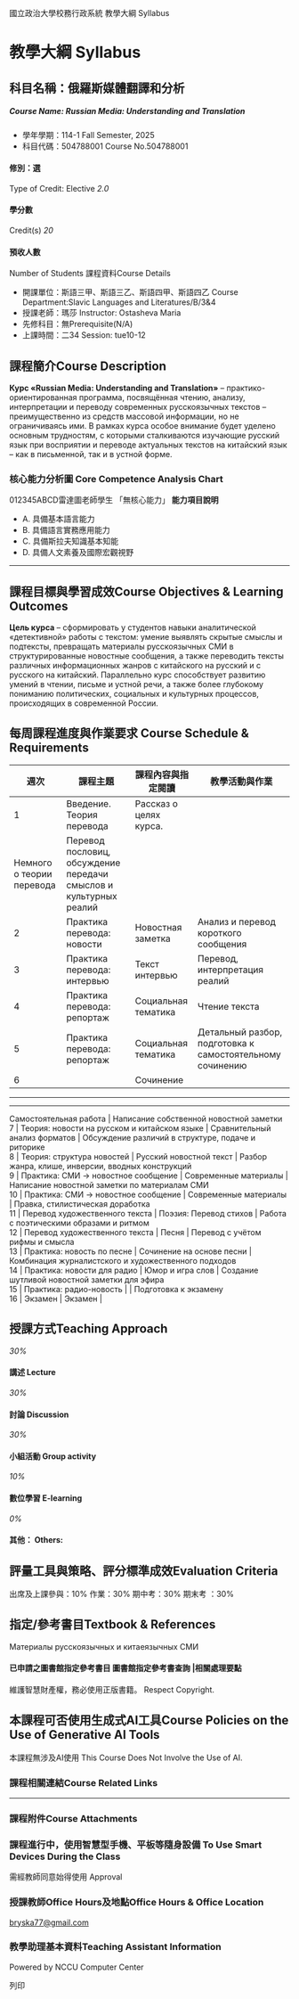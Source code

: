 國立政治大學校務行政系統 教學大綱 Syllabus
# 教學大綱 Syllabus
##  科目名稱：俄羅斯媒體翻譯和分析
#####  Course Name: Russian Media: Understanding and Translation
  * 學年學期：114-1 Fall Semester, 2025 
  * 科目代碼：504788001 Course No.504788001


#### 修別：選
Type of Credit: Elective 
_2.0_
#### 學分數
Credit(s)
_20_
#### 預收人數
Number of Students
課程資料Course Details
  * 開課單位：斯語三甲、斯語三乙、斯語四甲、斯語四乙 Course Department:Slavic Languages and Literatures/B/3&4 
  * 授課老師：瑪莎 Instructor: Ostasheva Maria 
  * 先修科目：無Prerequisite(N/A)
  * 上課時間：二34 Session: tue10-12 


##  課程簡介Course Description
**Курс «Russian Media: Understanding and Translation»** – практико-ориентированная программа, посвящённая чтению, анализу, интерпретации и переводу современных русскоязычных текстов – преимущественно из средств массовой информации, но не ограничиваясь ими.
В рамках курса особое внимание будет уделено основным трудностям, с которыми сталкиваются изучающие русский язык при восприятии и переводе актуальных текстов на китайский язык – как в письменной, так и в устной форме.
###  核心能力分析圖 Core Competence Analysis Chart
012345ABCD雷達圖老師學生
「無核心能力」 
**能力項目說明**
  * A. 具備基本語言能力
  * B. 具備語言實務應用能力
  * C. 具備斯拉夫知識基本知能
  * D. 具備人文素養及國際宏觀視野


* * *
##  課程目標與學習成效Course Objectives & Learning Outcomes 
**Цель курса** – сформировать у студентов навыки аналитической «детективной» работы с текстом: умение выявлять скрытые смыслы и подтексты, превращать материалы русскоязычных СМИ в структурированные новостные сообщения, а также переводить тексты различных информационных жанров с китайского на русский и с русского на китайский.
Параллельно курс способствует развитию умений в чтении, письме и устной речи, а также более глубокому пониманию политических, социальных и культурных процессов, происходящих в современной России.
##  每周課程進度與作業要求 Course Schedule & Requirements
**週次** |  **課程主題** |  **課程內容與指定閱讀** |  **教學活動與作業**  
---|---|---|---  
1 |  Введение. Теория перевода |  Рассказ о целях курса.  
Немного о теории перевода |  Перевод пословиц, обсуждение передачи смыслов и культурных реалий  
2 |  Практика перевода: новости |  Новостная заметка |  Анализ и перевод короткого сообщения  
3 |  Практика перевода: интервью |  Текст интервью |  Перевод, интерпретация реалий   
4 |  Практика перевода: репортаж |  Социальная тематика |  Чтение текста  
5 |  Практика перевода: репортаж |  Социальная тематика |  Детальный разбор, подготовка к самостоятельному сочинению  
6 |  |  Сочинение   
---  
---  
Самостоятельная работа |  Написание собственной новостной заметки  
7 |  Теория: новости на русском и китайском языке |  Сравнительный анализ форматов |  Обсуждение различий в структуре, подаче и риторике  
8 |  Теория: структура новостей |  Русский новостной текст |  Разбор жанра, клише, инверсии, вводных конструкций  
9 |  Практика: СМИ → новостное сообщение |  Современные материалы |  Написание новостной заметки по материалам СМИ  
10 |  Практика: СМИ → новостное сообщение |  Современные материалы |  Правка, стилистическая доработка  
11 |  Перевод художественного текста |  Поэзия: Перевод стихов |  Работа с поэтическими образами и ритмом  
12 |  Перевод художественного текста |  Песня |  Перевод с учётом рифмы и смысла  
13 |  Практика: новость по песне |  Сочинение на основе песни |  Комбинация журналистского и художественного подходов  
14 |  Практика: новости для радио |  Юмор и игра слов |  Создание шутливой новостной заметки для эфира  
15 |  Практика: радио-новость |  |  Подготовка к экзамену   
16 |  Экзамен |  Экзамен |   
##  授課方式Teaching Approach
_30%_
####  講述 Lecture
_30%_
####  討論 Discussion
_30%_
####  小組活動 Group activity
_10%_
####  數位學習 E-learning
_0%_
####  其他： Others:
##  評量工具與策略、評分標準成效Evaluation Criteria
出席及上課參與：10%
作業：30%
期中考：30%
期末考 ：30%
##  指定/參考書目Textbook & References
Материалы русскоязычных и китаеязычных СМИ
####  已申請之圖書館指定參考書目  圖書館指定參考書查詢 |相關處理要點
維護智慧財產權，務必使用正版書籍。 Respect Copyright.
##  本課程可否使用生成式AI工具Course Policies on the Use of Generative AI Tools
本課程無涉及AI使用 This Course Does Not Involve the Use of AI.
###  課程相關連結Course Related Links
* * *
###  課程附件Course Attachments
###  課程進行中，使用智慧型手機、平板等隨身設備 To Use Smart Devices During the Class
需經教師同意始得使用  Approval
###  授課教師Office Hours及地點Office Hours & Office Location
bryska77@gmail.com
###  教學助理基本資料Teaching Assistant Information
Powered by NCCU Computer Center
  
列印
